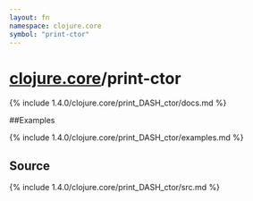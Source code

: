 ```yaml
---
layout: fn
namespace: clojure.core
symbol: "print-ctor"
---
```


# [clojure.core](../)/print-ctor

{% include 1.4.0/clojure.core/print_DASH_ctor/docs.md %}

##Examples

{% include 1.4.0/clojure.core/print_DASH_ctor/examples.md %}
## Source
{% include 1.4.0/clojure.core/print_DASH_ctor/src.md %}

